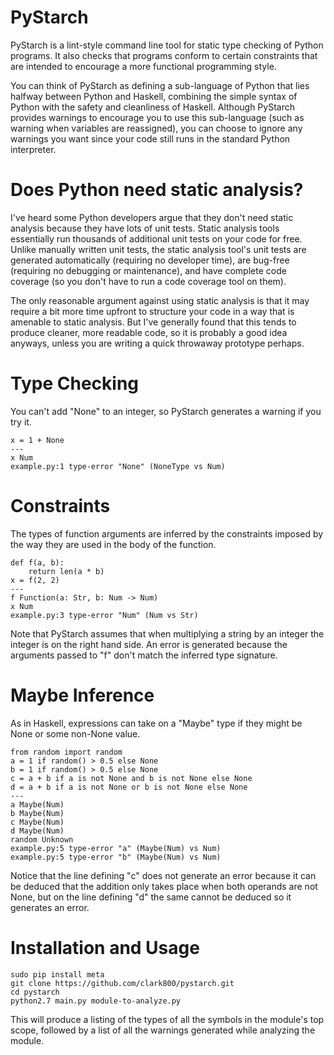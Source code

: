 PyStarch
========
PyStarch is a lint-style command line tool for static type checking of Python programs. It also checks that programs conform to certain constraints that are intended to encourage a more functional programming style.

You can think of PyStarch as defining a sub-language of Python that lies halfway between Python and Haskell, combining the simple syntax of Python with the safety and cleanliness of Haskell. Although PyStarch provides warnings to encourage you to use this sub-language (such as warning when variables are reassigned), you can choose to ignore any warnings you want since your code still runs in the standard Python interpreter.


Does Python need static analysis?
=================================
I've heard some Python developers argue that they don't need static analysis because they have lots of unit tests. Static analysis tools essentially run thousands of additional unit tests on your code for free. Unlike manually written unit tests, the static analysis tool's unit tests are generated automatically (requiring no developer time), are bug-free (requiring no debugging or maintenance), and have complete code coverage (so you don't have to run a code coverage tool on them).

The only reasonable argument against using static analysis is that it may require a bit more time upfront to structure your code in a way that is amenable to static analysis. But I've generally found that this tends to produce cleaner, more readable code, so it is probably a good idea anyways, unless you are writing a quick throwaway prototype perhaps.


Type Checking
=============
You can't add "None" to an integer, so PyStarch generates a warning if you try it.

    x = 1 + None
    ---
    x Num
    example.py:1 type-error "None" (NoneType vs Num)


Constraints
===========
The types of function arguments are inferred by the constraints imposed by the way they are used in the body of the function.

    def f(a, b):
        return len(a * b)
    x = f(2, 2)
    ---
    f Function(a: Str, b: Num -> Num)
    x Num
    example.py:3 type-error "Num" (Num vs Str)

Note that PyStarch assumes that when multiplying a string by an integer the integer is on the right hand side. An error is generated because the arguments passed to "f" don't match the inferred type signature.


Maybe Inference
===============
As in Haskell, expressions can take on a "Maybe" type if they might be None or some non-None value.

    from random import random
    a = 1 if random() > 0.5 else None
    b = 1 if random() > 0.5 else None
    c = a + b if a is not None and b is not None else None
    d = a + b if a is not None or b is not None else None
    ---
    a Maybe(Num)
    b Maybe(Num)
    c Maybe(Num)
    d Maybe(Num)
    random Unknown
    example.py:5 type-error "a" (Maybe(Num) vs Num)
    example.py:5 type-error "b" (Maybe(Num) vs Num)

Notice that the line defining "c" does not generate an error because it can be deduced that the addition only takes place when both operands are not None, but on the line defining "d" the same cannot be deduced so it generates an error.

Installation and Usage
======================
    sudo pip install meta
    git clone https://github.com/clark800/pystarch.git
    cd pystarch
    python2.7 main.py module-to-analyze.py

This will produce a listing of the types of all the symbols in the module's top scope, followed by a list of all the warnings generated while analyzing the module.
